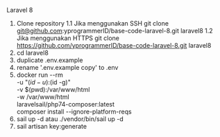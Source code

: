 Laravel 8

1. Clone repository
   1.1 Jika menggunakan SSH
   git clone git@github.com:yprogrammerID/base-code-laravel-8.git laravel8
   1.2 Jika menggunakan HTTPS
   git clone https://github.com/yprogrammerID/base-code-laravel-8.git laravel8
2. cd laravel8
3. duplicate .env.example
4. rename '.env.example copy' to .env
5. docker run --rm \
   -u "$(id -u):$(id -g)" \
   -v $(pwd):/var/www/html \
   -w /var/www/html \
   laravelsail/php74-composer:latest \
   composer install --ignore-platform-reqs
6. sail up -d atau ./vendor/bin/sail up -d
7. sail artisan key:generate
